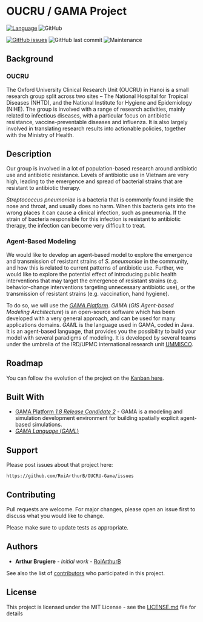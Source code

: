 # OUCRU / GAMA Project

[![Language](http://img.shields.io/badge/language-GAML-brightgreen.svg)](https://gama-platform.github.io/wiki/StartWithGAML)
![GitHub](https://img.shields.io/github/license/RoiArthurB/OUCRU-Gama.svg)

[![GitHub issues](https://img.shields.io/github/issues/RoiArthurB/OUCRU-Gama.svg)](https://github.com/RoiArthurB/OUCRU-Gama/issues)
![GitHub last commit](https://img.shields.io/github/last-commit/RoiArthurB/OUCRU-Gama.svg)
![Maintenance](https://img.shields.io/maintenance/yes/2019.svg)

## Background

### OUCRU

The Oxford University Clinical Research Unit (OUCRU) in Hanoi is a small research group split across two sites – The National Hospital for Tropical Diseases (NHTD), and the National Institute for Hygiene and Epidemiology (NIHE). The group is involved with a range of research activities, mainly related to infectious diseases, with a particular focus on antibiotic resistance, vaccine-preventable diseases and influenza. It is also largely involved in translating research results into actionable policies, together with the Ministry of Health.

## Description

Our group is involved in a lot of population-based research around antibiotic use and antibiotic resistance. Levels of antibiotic use in Vietnam are very high, leading to the emergence and spread of bacterial strains that are resistant to antibiotic therapy.

_Streptococcus pneumoniae_ is a bacteria that is commonly found inside the nose and throat, and usually does no harm. When this bacteria gets into the wrong places it can cause a clinical infection, such as pneumonia. If the strain of bacteria responsible for this infection is resistant to antibiotic therapy, the infection can become very difficult to treat. 

### Agent-Based Modeling 

We would like to develop an agent-based model to explore the emergence and transmission of resistant strains of _S. pneumoniae_ in the community, and how this is related to current patterns of antibiotic use. Further, we would like to explore the potential effect of introducing public health interventions that may target the emergence of resistant strains (e.g. behavior-change interventions targeting unnecessary antibiotic use), or the transmission of resistant strains (e.g. vaccination, hand hygiene). 

To do so, we will use the _[GAMA Platform](https://gama-platform.github.io/)_. _GAMA_ (_GIS Agent-based Modeling Architecture_) is an open-source software which has been developed with a very general approach, and can be used for many applications domains. _GAML_ is the language used in GAMA, coded in Java. It is an agent-based language, that provides you the possibility to build your model with several paradigms of modeling. It is developed by several teams under the umbrella of the IRD/UPMC international research unit [UMMISCO](http://www.ummisco.ird.fr/).

## Roadmap

You can follow the evolution of the project on the [Kanban here](https://github.com/RoiArthurB/OUCRU-Gama/projects/1?fullscreen=true).


## Built With

* [GAMA Platform _1.8 Release Candidate 2_](https://gama-platform.github.io/) - GAMA is a modeling and simulation development environment for building spatially explicit agent-based simulations.
* [_GAMA Language_ (_GAML_)](https://gama-platform.github.io/wiki/StartWithGAML)

## Support

Please post issues about that project here:  

    https://github.com/RoiArthurB/OUCRU-Gama/issues

## Contributing

Pull requests are welcome. For major changes, please open an issue first to discuss what you would like to change.

Please make sure to update tests as appropriate.

## Authors

* **Arthur Brugiere** - *Initial work* - [RoiArthurB](https://github.com/RoiArthurB)

See also the list of [contributors](https://github.com/RoiArthurB/OUCRU-Gama/contributors) who participated in this project.

## License

This project is licensed under the MIT License - see the [LICENSE.md](LICENSE.md) file for details

<!--- ## Acknowledgments

* Hat tip to anyone whose code was used
* Inspiration
* etc -->
